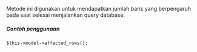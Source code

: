 Metode ini digunakan untuk mendapatkan jumlah baris yang berpengaruh pada saat selesai menjalankan query database.

##### Contoh penggunaan
```$this->model->affected_rows();```
